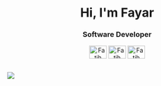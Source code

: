 <h1 align="center"> Hi, I'm Fayar</h1>
<h3 align="center">Software Developer</h3>
<p align="center">
  <a href="https://www.linkedin.com/in/fatihayar/">
    <img align="center" 
      src="https://raw.githubusercontent.com/rahuldkjain/github-profile-readme-generator/master/src/images/icons/Social/linked-in-alt.svg"
      alt="Fatih Ayar" height="30" width="40" /></a>
  <a href="https://www.instagram.com/fatihayaaar/">
    <img align="center"
      src="https://raw.githubusercontent.com/rahuldkjain/github-profile-readme-generator/master/src/images/icons/Social/instagram.svg"
      alt="Fatih Ayar" height="30" width="40" /></a>
 <a href="https://twitter.com/fatihayaaar/">
   <img align="center"
      src="https://raw.githubusercontent.com/rahuldkjain/github-profile-readme-generator/master/src/images/icons/Social/twitter.svg"
      alt="Fatih Ayar" height="30" width="40" /></a>
</p>
<br />
<img src="https://user-images.githubusercontent.com/18555532/160697236-4e3c6f59-449f-49c9-96b0-dda73be18928.png" />
